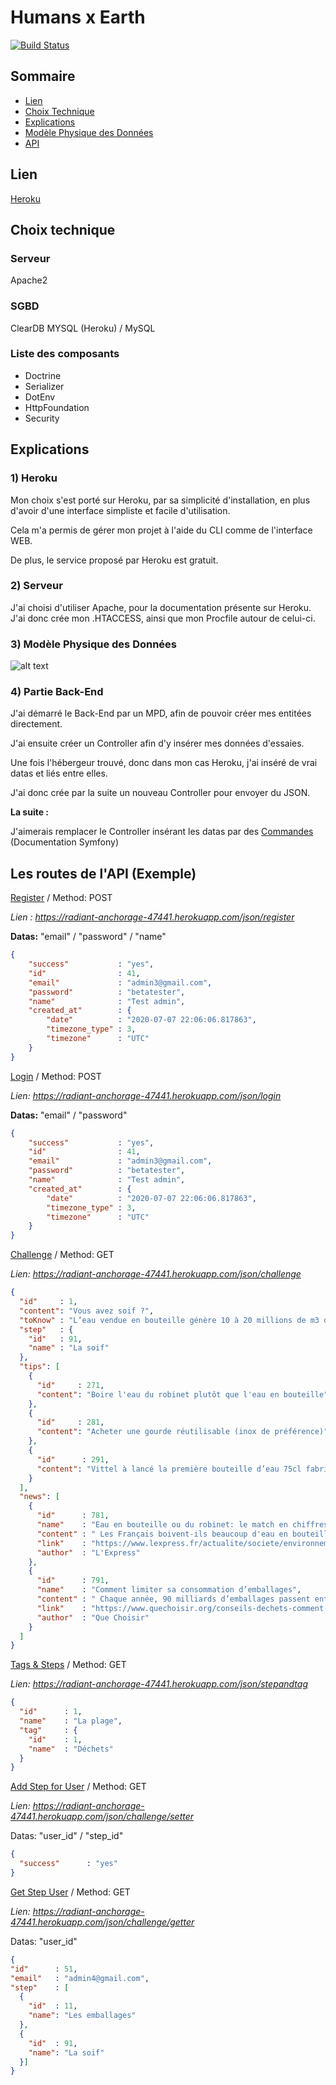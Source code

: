 # Humans x Earth

[![Build Status](https://travis-ci.org/joemccann/dillinger.svg?branch=master)](https://travis-ci.org/joemccann/dillinger)


## Sommaire

- [Lien](#lien)
- [Choix Technique](#technical)
- [Explications](#explain)
- [Modèle Physique des Données](#mpd)
- [API](#route)





## <a name="link"></a> Lien

[Heroku](https://radiant-anchorage-47441.herokuapp.com/)

## <a name="technical"></a> Choix technique

### Serveur

Apache2

### SGBD

ClearDB MYSQL (Heroku) / MySQL

### Liste des composants

- Doctrine
- Serializer
- DotEnv
- HttpFoundation
- Security


## <a name="explain"></a> Explications

### 1) Heroku

Mon choix s'est porté sur Heroku, par sa simplicité d'installation, en plus
d'avoir d'une interface simpliste et facile d'utilisation.

Cela m'a permis de gérer mon projet à l'aide du CLI comme de l'interface WEB.

De plus, le service proposé par Heroku est gratuit.

### 2) Serveur

J'ai choisi d'utiliser Apache, pour la documentation présente sur Heroku.
J'ai donc crée mon .HTACCESS, ainsi que mon Procfile autour de celui-ci.


### <a name="mpd"></a> 3) Modèle Physique des Données

![alt text](https://zupimages.net/up/20/28/uc09.png)

### 4) Partie Back-End

J'ai démarré le Back-End par un MPD, afin de pouvoir créer mes entitées directement.

J'ai ensuite créer un Controller afin d'y insérer mes données d'essaies.

Une fois l'hébergeur trouvé, donc dans mon cas Heroku, j'ai inséré de vrai datas et liés entre elles.

J'ai donc crée par la suite un nouveau Controller pour envoyer du JSON.

**La suite :**

J'aimerais remplacer le Controller insérant les datas par des [Commandes](https://symfony.com/doc/current/console.html) (Documentation Symfony)



## <a name="route"></a> Les routes de l'API (Exemple)

[Register](https://radiant-anchorage-47441.herokuapp.com/json/register) / Method: POST

*Lien : https://radiant-anchorage-47441.herokuapp.com/json/register*

**Datas:** "email" / "password" / "name"

```json
{
    "success"           : "yes",
    "id"                : 41,
    "email"             : "admin3@gmail.com",
    "password"          : "betatester",
    "name"              : "Test admin",
    "created_at"        : {
        "date"          : "2020-07-07 22:06:06.817863",
        "timezone_type" : 3,
        "timezone"      : "UTC"
    }
}
```

[Login](https://radiant-anchorage-47441.herokuapp.com/json/login) / Method: POST

*Lien: https://radiant-anchorage-47441.herokuapp.com/json/login*

**Datas:** "email" / "password"

```json
{
    "success"           : "yes",
    "id"                : 41,
    "email"             : "admin3@gmail.com",
    "password"          : "betatester",
    "name"              : "Test admin",
    "created_at"        : {
        "date"          : "2020-07-07 22:06:06.817863",
        "timezone_type" : 3,
        "timezone"      : "UTC"
    }
}
```

[Challenge](https://radiant-anchorage-47441.herokuapp.com/json/challenge) / Method: GET

*Lien: https://radiant-anchorage-47441.herokuapp.com/json/challenge* 


```json
{
  "id"     : 1,
  "content": "Vous avez soif ?",
  "toKnow" : "L’eau vendue en bouteille génère 10 à 20 millions de m3 de déchets par an.",
  "step"   : {
    "id"   : 91,
    "name" : "La soif"
  },
  "tips": [
    {
      "id"     : 271,
      "content": "Boire l'eau du robinet plutôt que l'eau en bouteille"
    },
    {
      "id"     : 281,
      "content": "Acheter une gourde réutilisable (inox de préférence)"
    },
    {
      "id"      : 291,
      "content": "Vittel à lancé la première bouteille d’eau 75cl fabriquée avec 100% de plastique recyclé"
    }
  ],
  "news": [
    {
      "id"      : 781,
      "name"    : "Eau en bouteille ou du robinet: le match en chiffres",
      "content" : " Les Français boivent-ils beaucoup d'eau en bouteilles? Combien coûte-t-elle par rapport à l'eau du robinet? Est-elle meilleure pour la santé? Cette industrie est-elle polluante? Des chiffres, des réponses. ",
      "link"    : "https://www.lexpress.fr/actualite/societe/environnement/eau-en-bouteille-ou-du-robinet-le-match-en-chiffres_859054.html",
      "author"  : "L'Express"
    },
    {
      "id"      : 791,
      "name"    : "Comment limiter sa consommation d’emballages",
      "content" : " Chaque année, 90 milliards d’emballages passent entre les mains des Français ! Ils constituent désormais le volume le plus important du contenu des poubelles et finissent encore majoritairement dans une décharge ou un incinérateur. Pour enrayer ce fléau, le tri ne suffit pas. Il faut réduire les déchets d’emballage à la source. ",
      "link"    : "https://www.quechoisir.org/conseils-dechets-comment-limiter-sa-consommation-d-emballages-n9821/#:~:text=%C3%A0%20verser%20dans%20un%20flacon,3%20de%20d%C3%A9chets%20par%20an.",
      "author"  : "Que Choisir"
    }
  ]
}
```

[Tags & Steps](https://radiant-anchorage-47441.herokuapp.com/json/stepandtag) / Method: GET

*Lien: https://radiant-anchorage-47441.herokuapp.com/json/stepandtag*


```json
{
  "id"      : 1,
  "name"    : "La plage",
  "tag"     : {
    "id"    : 1,
    "name"  : "Déchets"
  }
}
```

[Add Step for User](https://radiant-anchorage-47441.herokuapp.com/json/challenge/setter) / Method: GET

*Lien: https://radiant-anchorage-47441.herokuapp.com/json/challenge/setter*

Datas: "user_id" / "step_id"

```json
{
  "success"      : "yes"
}
```

[Get Step User](https://radiant-anchorage-47441.herokuapp.com/json/challenge/getter) / Method: GET

*Lien: https://radiant-anchorage-47441.herokuapp.com/json/challenge/getter*

Datas: "user_id"

```json
{
"id"      : 51,
"email"   : "admin4@gmail.com",
"step"    : [
  {
    "id"  : 11,
    "name": "Les emballages"
  },
  {
    "id"  : 91,
    "name": "La soif"
  }]
}
```